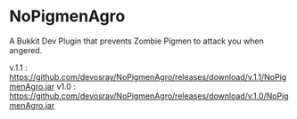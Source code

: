 NoPigmenAgro
============

A Bukkit Dev Plugin that prevents Zombie Pigmen to attack you when angered. 

v.1.1 : https://github.com/devosray/NoPigmenAgro/releases/download/v.1.1/NoPigmenAgro.jar
v1.0  : https://github.com/devosray/NoPigmenAgro/releases/download/v.1.0/NoPigmenAgro.jar
